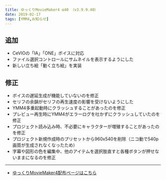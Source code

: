 ```yaml
---
title: ゆっくりMovieMaker4 α40 （v3.9.9.40）
date: 2019-02-17
tags: [YMM4,お知らせ]
---
```

## 追加
- CeVIOの「IA」「ONE」ボイスに対応
- ファイル選択コントロールにサムネイルを表示するようにした
- 新しい立ち絵「動く立ち絵」を実装
## 修正
- ボイスの遅延生成が機能していないのを修正
- セリフの余韻がセリフの再生速度の影響を受けないようにした
- YMM4多重起動時にクラッシュすることがあったのを修正
- プレビュー再生時にYMM4がエラーログを吐かずにクラッシュしていたのを修正
- プロジェクト読み込み時、不必要にキャラクターが増殖することがあったのを修正
- プロジェクト新規作成時のプリセットから960x540を削除（ニコ動で540p画質が生成されなくなったため）
- 字幕や図形の色を編集中、他のアイテムを選択肢直すと各種ボタンが押せないままになるのを修正

---

- [ゆっくりMovieMaker4配布ページはこちら](../index.md)